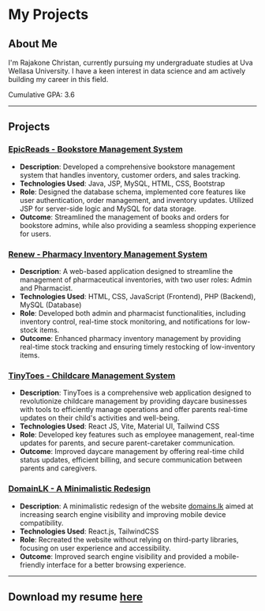 # My Projects


## About Me
I'm Rajakone Christan, currently pursuing my undergraduate studies at Uva Wellasa University. I have a keen interest in data science and am actively building my career in this field.

Cumulative GPA: 3.6  
  
---


## Projects

### [EpicReads - Bookstore Management System](https://github.com/christancone/EpicReads)
- **Description**: Developed a comprehensive bookstore management system that handles inventory, customer orders, and sales tracking.
- **Technologies Used**: Java, JSP, MySQL, HTML, CSS, Bootstrap
- **Role**: Designed the database schema, implemented core features like user authentication, order management, and inventory updates. Utilized JSP for server-side logic and MySQL for data storage.
- **Outcome**: Streamlined the management of books and orders for bookstore admins, while also providing a seamless shopping experience for users.

### [Renew - Pharmacy Inventory Management System](https://github.com/christancone/Renew)
- **Description**: A web-based application designed to streamline the management of pharmaceutical inventories, with two user roles: Admin and Pharmacist.
- **Technologies Used**: HTML, CSS, JavaScript (Frontend), PHP (Backend), MySQL (Database)
- **Role**: Developed both admin and pharmacist functionalities, including inventory control, real-time stock monitoring, and notifications for low-stock items.
- **Outcome**: Enhanced pharmacy inventory management by providing real-time stock tracking and ensuring timely restocking of low-inventory items.

### [TinyToes - Childcare Management System](https://github.com/christancone/project1)
- **Description**: TinyToes is a comprehensive web application designed to revolutionize childcare management by providing daycare businesses with tools to efficiently manage operations and offer parents real-time updates on their child's activities and well-being.
- **Technologies Used**: React JS, Vite, Material UI, Tailwind CSS
- **Role**: Developed key features such as employee management, real-time updates for parents, and secure parent-caretaker communication.
- **Outcome**: Improved daycare management by offering real-time child status updates, efficient billing, and secure communication between parents and caregivers.

### [DomainLK - A Minimalistic Redesign](https://github.com/christancone/domainTest)
- **Description**: A minimalistic redesign of the website [domains.lk](https://www.domains.lk/) aimed at increasing search engine visibility and improving mobile device compatibility.
- **Technologies Used**: React.js, TailwindCSS
- **Role**: Recreated the website without relying on third-party libraries, focusing on user experience and accessibility.
- **Outcome**: Improved search engine visibility and provided a mobile-friendly interface for a better browsing experience.

---

## Download my resume [here](https://github.com/christancone/myProjects/blob/main/Christan-resume.pdf)

